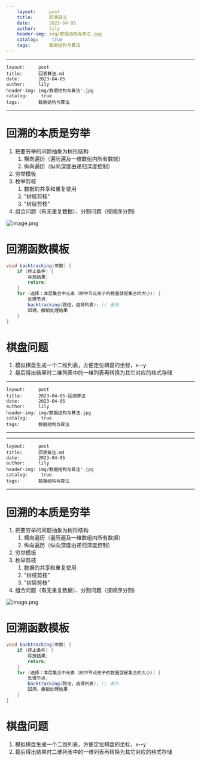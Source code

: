 ```yaml
---
    layout:     post
    title:      回溯算法
    date:       2023-04-05
    author:     lily
    header-img: img/数据结构与算法.jpg
    catalog: 	 true
    tags:       数据结构与算法
---
```


---
    layout:     post
    title:      回溯算法.md
    date:       2023-04-05
    author:     lily
    header-img: img/数据结构与算法'.jpg
    catalog: 	 true
    tags:       数据结构与算法
---

<a name="YLVBQ"></a>
# 回溯的本质是穷举
1. 把要穷举的问题抽象为树形结构
   1. 横向遍历（遍历遍及一维数组内所有数据）
   2. 纵向遍历（纵向深度由递归深度控制）
2. 穷举模板
3. 枚举剪枝
   1. 数据的共享和重复使用
   2. "树枝剪枝"
   3. "树层剪枝"
4. 组合问题（有无重复数据）、分割问题（按顺序分割)

![image.png](https://cdn.nlark.com/yuque/0/2022/png/1238904/1666796089555-4accbd66-f2b1-4179-8a77-a1183339d4f9.png#clientId=u94dcfc6f-cdfc-4&from=paste&id=uc0fbdaa9&name=image.png&originHeight=1020&originWidth=1768&originalType=url&ratio=1&rotation=0&showTitle=false&size=338282&status=done&style=none&taskId=u74960da6-508f-42c0-83b6-4b6fc0bad3e&title=)
<a name="K9JAw"></a>
# 回溯函数模板
```java
void backtracking(参数) {
    if (终止条件) {
        存放结果;
        return;
    }
    for (选择：本层集合中元素（树中节点孩子的数量就是集合的大小）) {
        处理节点;
        backtracking(路径，选择列表); // 递归
        回溯，撤销处理结果
    }
}
```
<a name="N6eft"></a>
# 棋盘问题

1. 模拟棋盘生成一个二维列表，方便定位棋盘的坐标，x--y
2. 最后得出结果时二维列表中的一维列表再转换为其它对应的格式存储
---
    layout:     post
    title:      2023-04-05-回溯算法
    date:       2023-04-05
    author:     lily
    header-img: img/数据结构与算法.jpg
    catalog: 	 true
    tags:       数据结构与算法
---

---
    layout:     post
    title:      回溯算法.md
    date:       2023-04-05
    author:     lily
    header-img: img/数据结构与算法'.jpg
    catalog: 	 true
    tags:       数据结构与算法
---

<a name="YLVBQ"></a>
# 回溯的本质是穷举
1. 把要穷举的问题抽象为树形结构
   1. 横向遍历（遍历遍及一维数组内所有数据）
   2. 纵向遍历（纵向深度由递归深度控制）
2. 穷举模板
3. 枚举剪枝
   1. 数据的共享和重复使用
   2. "树枝剪枝"
   3. "树层剪枝"
4. 组合问题（有无重复数据）、分割问题（按顺序分割)

![image.png](https://cdn.nlark.com/yuque/0/2022/png/1238904/1666796089555-4accbd66-f2b1-4179-8a77-a1183339d4f9.png#clientId=u94dcfc6f-cdfc-4&from=paste&id=uc0fbdaa9&name=image.png&originHeight=1020&originWidth=1768&originalType=url&ratio=1&rotation=0&showTitle=false&size=338282&status=done&style=none&taskId=u74960da6-508f-42c0-83b6-4b6fc0bad3e&title=)
<a name="K9JAw"></a>
# 回溯函数模板
```java
void backtracking(参数) {
    if (终止条件) {
        存放结果;
        return;
    }
    for (选择：本层集合中元素（树中节点孩子的数量就是集合的大小）) {
        处理节点;
        backtracking(路径，选择列表); // 递归
        回溯，撤销处理结果
    }
}
```
<a name="N6eft"></a>
# 棋盘问题

1. 模拟棋盘生成一个二维列表，方便定位棋盘的坐标，x--y
2. 最后得出结果时二维列表中的一维列表再转换为其它对应的格式存储
